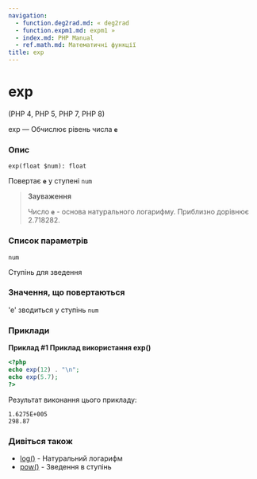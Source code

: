 ```yaml
---
navigation:
  - function.deg2rad.md: « deg2rad
  - function.expm1.md: expm1 »
  - index.md: PHP Manual
  - ref.math.md: Математичні функції
title: exp
---
```

# exp

(PHP 4, PHP 5, PHP 7, PHP 8)

exp — Обчислює рівень числа **`e`**

### Опис

```methodsynopsis
exp(float $num): float
```

Повертає **`e`** у ступені `num`

> **Зауваження**
> 
> Число **`e`** - основа натурального логарифму. Приблизно дорівнює 2.718282.

### Список параметрів

`num`

Ступінь для зведення

### Значення, що повертаються

'e' зводиться у ступінь `num`

### Приклади

**Приклад #1 Приклад використання **exp()****

```php
<?php
echo exp(12) . "\n";
echo exp(5.7);
?>
```

Результат виконання цього прикладу:

```
1.6275E+005
298.87
```

### Дивіться також

-   [log()](function.log.md) - Натуральний логарифм
-   [pow()](function.pow.md) - Зведення в ступінь
